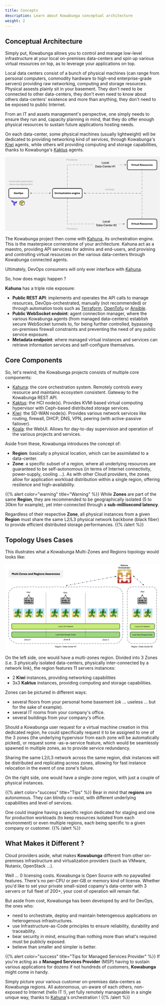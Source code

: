 ```yaml
---
title: Concepts
description: Learn about Kowabunga conceptual architecture
weight: 2
---
```


## Conceptual Architecture

Simply put, Kowabunga allows you to control and manage low-level infrastructure at your local on-premises data-centers and spin up various virtual resources on top, as to leverage your applications on top.

Local data centers consist of a bunch of physical machines (can range from personal computers, commodity hardware to high-end enterprise-grade servers) providing raw networking, computing and storage resources. Physical assests plainly sit in your basement. They don't need to be connected to other data-centers, they don't even need to know about others data-centers' existence and more than anything, they don't need to be exposed to public Internet.

From an IT and assets management's perspective, one simply needs to ensure they run and, capacity planning in mind, that they do offer enough physical resources to sustain future applications hosting needs.

On each data-center, some physical machines (usually lightweight) will be dedicated to providing networking kind of services, through Kowabunga's [Kiwi](/docs/concepts/kiwi/) agents, while others will providing computing and storage capabilities, thanks to Kowabunga's [Kaktus](/docs/concepts/kaktus/) agents.

![](concept.png)

The Kowabunga project then come with [Kahuna](/docs/concepts/kahuna/), its orchestration engine. This is the masterpiece cornerstone of your architecture. Kahuna act as a maestro, providing API servicess for admins and end-users, and provising and controlling virtual resources on the various data-centers through Kowabunga connected agents.

Ultimately, DevOps consumers will only ever interface with [Kahuna](/docs/concepts/kahuna/).

So, how does magic happen ?

**Kahuna** has a triple role exposure:

- **Public REST API**: implements and operates the API calls to manage resources, DevOps-orchestrated, manually (not recommended) or through automation tools such as [Terraform](https://developer.hashicorp.com/terraform), [OpenTofu](https://opentofu.org/) or [Ansible](https://www.ansible.com/).
- **Public WebSocket endoint**: agent connection manager, where the various Kowabunga agents (from managed data-centers) establish secure WebSocket tunnels to, for being further controlled, bypassing on-premises firewall constraints and preventing the need of any public service exposure.
- **Metadata endpoint**: where managed virtual instances and services can retrieve information services and self-configure themselves.

## Core Components

So, let's rewind, the Kowabunga projects consists of multiple core components:

- [Kahuna](/docs/concepts/kahuna/): the core orchestration system. Remotely controls every resource and maintains ecosystem consistent. Gateway to the Kowabunga REST API.
- [Kaktus](/docs/concepts/kaktus/): the HCI node(s). Provides KVM-based virtual computing hypervisor with Ceph-based distributed storage services.
- [Kiwi](/docs/concepts/kiwi/): the SD-WAN node(s). Provides various network services like routing, firewall, DHCP, DNS, VPN, peering (with active-passive failover).
- [Koala](/docs/concepts/koala/): the WebUI. Allows for day-to-day supervision and operation of the various projects and services.

Aside from these, Kowabunga introduces the concept of:

- **Region**: basically a physical location, which can be assimilated to a data-center.
- **Zone**: a specific subset of a region, where all underlying resources are guaranteed to be self-autonomous (in terms of Internet connectivity, power-supply, cooling ...). As with other Cloud providers, the zones allow for application workload distribution within a single region, offering resilience and high-availability.

{{% alert color="warning" title="Warning" %}}
While **Zones** are part of the same **Region**, they are recommended to be geographically isolated (5 to 30km for example), yet inter-connected through a **sub-millisecond latency**.

Regardless of their respective **Zone**, all physical instances from a given **Region** must share the same L2/L3 physical network backbone (black fiber) to provide efficient distributed storage performances.
{{% /alert %}}

## Topology Uses Cases

This illustrates what a Kowabunga Multi-Zones and Regions topology would looks like:

![](topology.png)

On the left side, one would have a multi-zones region. Divided into 3 Zones (i.e. 3 physically isolated data-centers, physically inter-connected by a network link), the region features 11 servers instances:

- 2 **Kiwi** instances, providing networking capabilities
- 3x3 **Kaktus** instances, providing computing and storage capabilities.

Zones can be pictured in different ways:

- several floors from your personal home basement (ok ... useless ... but for the sake of example).
- several IT rooms from your company's office.
- several buildings from your company's office.

Should a Kowabunga user request for a virtual machine creation in this dedicated region, he could specifically request it to be assigned to one of the 3 zones (the underlying hypervisor from each zone will be automatically picked), or request some -as-a-service feature, which would be seamlessly spawned in multiple zones, as to provide service redundancy.

Sharing the same L2/L3 network across the same region, disk instances will be distributed and replicating across zones, allowing for fast instance relocation in the event of one zone's failure.

On the right side, one would have a single-zone region, with just a couple of physical instances.

{{% alert color="success" title="Tips" %}}
Bear in mind that **regions** are autonomous. They can blindly co-exist, with different underlying capabilities and level of services.

One could imagine having a specific region dedicated for staging and one for production workloads (to keep resources isolated from each environment) or even multiple regions, each being specific to a given company or customer.
{{% /alert %}}

## What Makes it Different ?

Cloud providers aside, what makes **Kowabunga** different from other on-premises infrastructure and virtualization providers (such as VMware, Nutanix, OpenStack ...).

Well ... 0 licensing costs. Kowabunga is Open Source with no paywalled features. There's no per-CPU or per-GB or memory kind of license. Whether you'd like to set your private small-sized copamy's data-center with 3 servers or full fleet of 200+, your cost of operation will remain flat.

But aside from cost, Kowabunga has been developed by and for DevOps, the ones who:

- need to orchestrate, deploy and maintain heterogenous applications on heterogenous infrastructures.
- use Infrastructure-as-Code principles to ensure reliability, durability and traceability.
- bear security in mind, ensuring than nothing more than what's required must be publicly exposed.
- believe than smaller and simpler is better.

{{% alert color="success" title="Tips for Managed Services Provider" %}}
If you're acting as a **Managed Services Provider** (MSP) having to sustain various applications for dozens if not hundreds of customers, **Kowabunga** might come in handy.

Simply picture your various customer on-premises data-centers as Kowabunga regions. All autonomous, un-aware of each others, non-exposed to Internet (hello IT !), yet fully remotely manageable in a single unique way, thanks to [Kahuna](/docs/concepts/kahuna/)'s orchestration !
{{% /alert %}}
